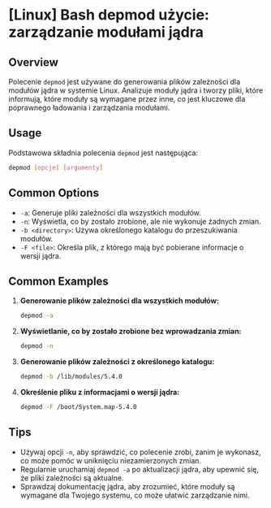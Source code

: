 # [Linux] Bash depmod użycie: zarządzanie modułami jądra

## Overview
Polecenie `depmod` jest używane do generowania plików zależności dla modułów jądra w systemie Linux. Analizuje moduły jądra i tworzy pliki, które informują, które moduły są wymagane przez inne, co jest kluczowe dla poprawnego ładowania i zarządzania modułami.

## Usage
Podstawowa składnia polecenia `depmod` jest następująca:

```bash
depmod [opcje] [argumenty]
```

## Common Options
- `-a`: Generuje pliki zależności dla wszystkich modułów.
- `-n`: Wyświetla, co by zostało zrobione, ale nie wykonuje żadnych zmian.
- `-b <directory>`: Używa określonego katalogu do przeszukiwania modułów.
- `-F <file>`: Określa plik, z którego mają być pobierane informacje o wersji jądra.

## Common Examples
1. **Generowanie plików zależności dla wszystkich modułów:**
   ```bash
   depmod -a
   ```

2. **Wyświetlanie, co by zostało zrobione bez wprowadzania zmian:**
   ```bash
   depmod -n
   ```

3. **Generowanie plików zależności z określonego katalogu:**
   ```bash
   depmod -b /lib/modules/5.4.0
   ```

4. **Określenie pliku z informacjami o wersji jądra:**
   ```bash
   depmod -F /boot/System.map-5.4.0
   ```

## Tips
- Używaj opcji `-n`, aby sprawdzić, co polecenie zrobi, zanim je wykonasz, co może pomóc w uniknięciu niezamierzonych zmian.
- Regularnie uruchamiaj `depmod -a` po aktualizacji jądra, aby upewnić się, że pliki zależności są aktualne.
- Sprawdzaj dokumentację jądra, aby zrozumieć, które moduły są wymagane dla Twojego systemu, co może ułatwić zarządzanie nimi.